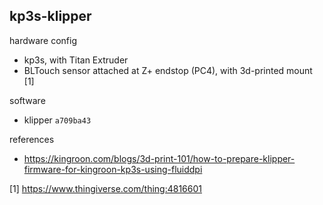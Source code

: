 ## kp3s-klipper

hardware config
 - kp3s, with Titan Extruder
 - BLTouch sensor attached at Z+ endstop (PC4), with 3d-printed mount [1]

software
 - klipper `a709ba43`

references
 - https://kingroon.com/blogs/3d-print-101/how-to-prepare-klipper-firmware-for-kingroon-kp3s-using-fluiddpi

[1] https://www.thingiverse.com/thing:4816601
